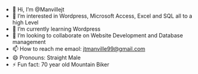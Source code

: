 - 👋 Hi, I’m @Manvillejt
- 👀 I’m interested in Wordpress, Microsoft Access, Excel and SQL all to a high Level
- 🌱 I’m currently learning Wordpress
- 💞️ I’m looking to collaborate on Website Development and Database management
- 📫 How to reach me emaol: jtmanville99@gmail.com
- 😄 Pronouns: Straight Male
- ⚡ Fun fact: 70 year old Mountain Biker

<!---
Manvillejt/Manvillejt is a ✨ special ✨ repository because its `README.md` (this file) appears on your GitHub profile.
You can click the Preview link to take a look at your changes.
--->
